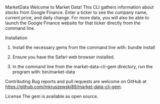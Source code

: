 MarketData
Welcome to Market Data! This CLI gathers information about stocks from Google Finance. Enter a ticker to see the company name, current price, and daily change. For more data, you will also be able to launch the Google Finance website for that ticker directly from the command line.

Installation
1) Install the necessary gems from the command line with:
bundle install

2) Ensure you have the Safari web browser installed.

3) In the command line from the market-data-cli-gem directory, run the program with:
bin/market-data


Contributing
Bug reports and pull requests are welcome on GitHub at https://github.com/mkruszewski89/market-data-cli-gem.

License
The gem is available as open source.
